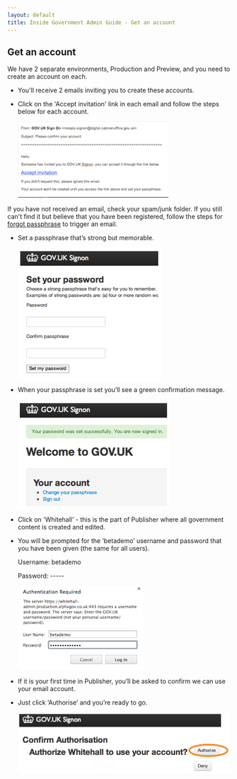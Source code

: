 ```yaml
---
layout: default
title: Inside Government Admin Guide - Get an account
---
```


## Get an account

We have 2 separate environments, Production and Preview, and you need to create an account on each.

* You'll receive 2 emails inviting you to create these accounts.
* Click on the 'Accept invitation' link in each email and follow the steps below for each account.

   ![Get an account](get-an-account.png)
   
If you have not received an email, check your spam/junk folder. If you still can't find it but believe that you have been registered, follow the steps for [forgot passphrase](http://alphagov.github.io/inside-government-admin-guide/your-account/forgot-your-passphrase.html) to trigger an email. 
   
* Set a passphrase that’s strong but memorable.

   ![Get an account 2](get-an-account-2.png)

* When your passphrase is set you’ll see a green confirmation message.

   ![Get an account 3](get-an-account-3.png)
   
* Click on 'Whitehall' - this is the part of Publisher where all government content is created and edited. 
* You will be prompted for the ‘betademo’ username and password that you have been given (the same for all users).

   Username: betademo
   
   Password: -----

   ![Get an account 5](get-an-account-5.png)

* If it is your first time in Publisher, you’ll be asked to confirm we can use your email account. 
* Just click ‘Authorise’ and you’re ready to go.

   ![Get an account 6](get-an-account-6.png)
